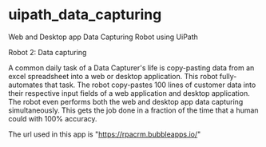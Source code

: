 # uipath_data_capturing
Web and Desktop app Data Capturing Robot using UiPath

Robot 2: Data capturing

A common daily task of a Data Capturer's life is copy-pasting data from an excel spreadsheet into a web or desktop application.
This robot fully-automates that task. The robot copy-pastes 100 lines of customer data into their respective input fields of a
web application and desktop application. The robot even performs both the web and desktop app data capturing simultaneously.
This gets the job done in a fraction of the time that a human could with 100% accuracy.

The url used in this app is "https://rpacrm.bubbleapps.io/"
